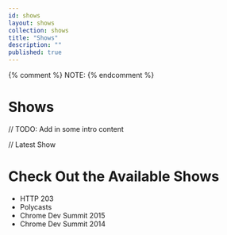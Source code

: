 ```yaml
---
id: shows
layout: shows
collection: shows
title: "Shows"
description: ""
published: true
---
```

{% comment %}
NOTE:
{% endcomment %}

# Shows

// TODO: Add in some intro content

// Latest Show

# Check Out the Available Shows

<ul>
  <li>
    HTTP 203
  </li>
  <li>
    Polycasts
  </li>
  <li>
    Chrome Dev Summit 2015
  </li>
  <li>
    Chrome Dev Summit 2014
  </li>
</ul>
